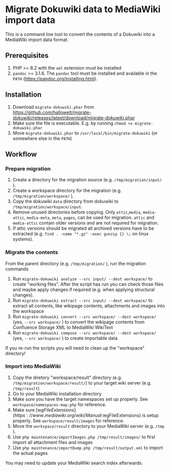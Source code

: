 # Migrate Dokuwiki data to MediaWiki import data

This is a command line tool to convert the contents of a Dokuwiki into a MediaWiki import data format.

## Prerequisites
1. PHP >= 8.2 with the `xml` extension must be installed
2. `pandoc` >= 3.1.6. The `pandoc` tool must be installed and available in the `PATH` (https://pandoc.org/installing.html).

## Installation
1. Download `migrate-dokuwiki.phar` from https://github.com/hallowelt/migrate-dokuwiki/releases/latest/download/migrate-dokuwiki.phar
2. Make sure the file is executable. E.g. by running `chmod +x migrate-dokuwiki.phar`
3. Move `migrate-dokuwiki.phar` to `/usr/local/bin/migrate-dokuwiki` (or somewhere else in the `PATH`)

## Workflow
### Prepare migration
1. Create a directory for the migration source (e.g. `/tmp/migration/input/` ).
2. Create a workspace directory for the migration (e.g. `/tmp/migration/workspace/` ).
3. Copy the dokuwiki `data` directory from dokuwiki to `/tmp/migration/workspace/input`.
4. Remove unused directories before copying. Only `attic`,`media`, `media-attic`, `media-meta`, `meta`, `pages`, can be used for migration. `attic` and `media-attic` contain older versions and are not required for migration.
5. If attic versions should be migrated all archived versions have to be extracted (e.g. `find . -name "*.gz" -exec gunzip {} \;`  on linux systems).

### Migrate the contents
From the parent directory (e.g. `/tmp/migration/` ), run the migration commands
1. Run `migrate-dokuwiki analyze --src input/ --dest workspace/` to create "working files". After the script has run you can check those files and maybe apply changes if required (e.g. when applying structural changes).
2. Run `migrate-dokuwiki extract --src input/ --dest workspace/` to extract all contents, like wikipage contents, attachments and images into the workspace
3. Run `migrate-dokuwiki convert --src workspace/ --dest workspace/` (yes, `--src workspace/` ) to convert the wikipage contents from Confluence Storage XML to MediaWiki WikiText
4. Run `migrate-dokuwiki compose --src workspace/ --dest workspace/` (yes, `--src workspace/` ) to create importable data

If you re-run the scripts you will need to clean up the "workspace" directory!

### Import into MediaWiki
1. Copy the diretory "workspace/result" directory (e.g. `/tmp/migration/workspace/result/`) to your target wiki server (e.g. `/tmp/result`)
2. Go to your MediaWiki installation directory
3. Make sure you have the target namespaces set up properly. See `workspace/namespaces-map.php` for reference.
4. Make sure [$wgFileExtensions](https://www.mediawiki.org/wiki/Manual:$wgFileExtensions) is setup properly. See `workspace/result/images` for reference.
5. Move the `workspace/result` directory to your MediaWiki server (e.g. `/tmp` ).
6. Use `php maintenance/importImages.php /tmp/result/images/` to first import all attachment files and images
7. Use `php maintenance/importDump.php /tmp/result/output.xml` to import the actual pages

You may need to update your MediaWiki search index afterwards.
